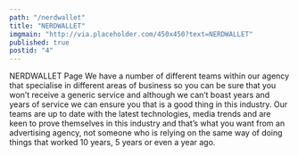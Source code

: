 ```yaml
---
path: "/nerdwallet"
title: "NERDWALLET"
imgmain: "http://via.placeholder.com/450x450?text=NERDWALLET"
published: true
postid: "4"
---
```


NERDWALLET Page
We have a number of different teams within our agency that specialise in different areas of business so you can be sure that you won’t receive a generic service and although we can’t boast years and years of service we can ensure you that is a good thing in this industry. Our teams are up to date with the latest technologies, media trends and are keen to prove themselves in this industry and that’s what you want from an advertising agency, not someone who is relying on the same way of doing things that worked 10 years, 5 years or even a year ago.
